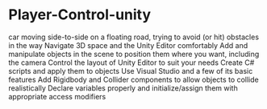# Player-Control-unity
 car moving side-to-side on a floating road, trying to avoid (or hit) obstacles in the way
Navigate 3D space and the Unity Editor comfortably
Add and manipulate objects in the scene to position them where you want, including the camera
Control the layout of Unity Editor to suit your needs
Create C# scripts and apply them to objects
Use Visual Studio and a few of its basic features
Add Rigidbody and Collider components to allow objects to collide realistically 
Declare variables properly and initialize/assign them with appropriate access modifiers
